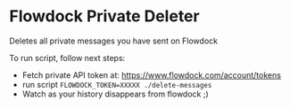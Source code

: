 # Flowdock Private Deleter

Deletes all private messages you have sent on Flowdock

To run script, follow next steps:

  * Fetch private API token at: https://www.flowdock.com/account/tokens
  * run script `FLOWDOCK_TOKEN=XXXXX ./delete-messages`
  * Watch as your history disappears from flowdock ;)
